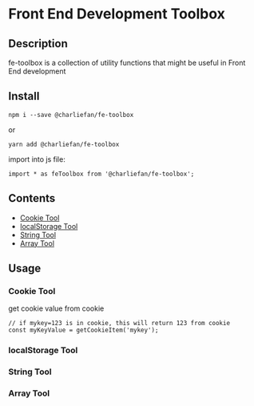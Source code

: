 # Front End Development Toolbox

## Description

fe-toolbox is a collection of utility functions that might be useful in Front End development

## Install

```
npm i --save @charliefan/fe-toolbox
```

or

```
yarn add @charliefan/fe-toolbox
```

import into js file:

```
import * as feToolbox from '@charliefan/fe-toolbox';
```

## Contents

-   [Cookie Tool](###cookie-tool)
-   [localStorage Tool](###localStorage-tool)
-   [String Tool](###String-Tool)
-   [Array Tool](###Array-Tool)

## Usage

### Cookie Tool

get cookie value from cookie

```
// if mykey=123 is in cookie, this will return 123 from cookie
const myKeyValue = getCookieItem('mykey');

```

### localStorage Tool

### String Tool

### Array Tool
